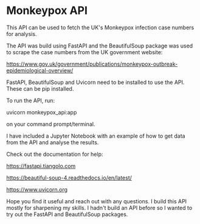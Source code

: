 # Monkeypox API 

This API can be used to fetch the UK's Monkeypox infection case numbers for analysis.

The API was build using FastAPI and the BeautifulSoup package was used to scrape the case numbers from the UK government website:

https://www.gov.uk/government/publications/monkeypox-outbreak-epidemiological-overview/

FastAPI, BeautifulSoup and Uvicorn need to be installed to use the API. These can be pip installed.

To run the API, run: 

uvicorn monkeypox_api:app 

on your command prompt/terminal.

I have included a Jupyter Notebook with an example of how to get data from the API and analyse the results. 

Check out the documentation for help:

https://fastapi.tiangolo.com

https://beautiful-soup-4.readthedocs.io/en/latest/

https://www.uvicorn.org

Hope you find it useful and reach out with any questions. I build this API mostly for sharpening my skills. I hadn't build an API before so I wanted to try out the FastAPI and BeautifulSoup packages.
